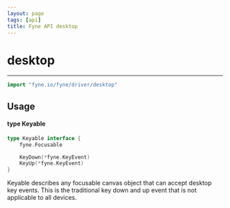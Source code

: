 ```yaml
---
layout: page
tags: [api]
title: Fyne API desktop
---
```


# desktop
---
```go
import "fyne.io/fyne/driver/desktop"
```

## Usage

#### type Keyable

```go
type Keyable interface {
	fyne.Focusable

	KeyDown(*fyne.KeyEvent)
	KeyUp(*fyne.KeyEvent)
}
```

Keyable describes any focusable canvas object that can accept desktop key events. This is the traditional key down and up event that is not applicable to all devices.
